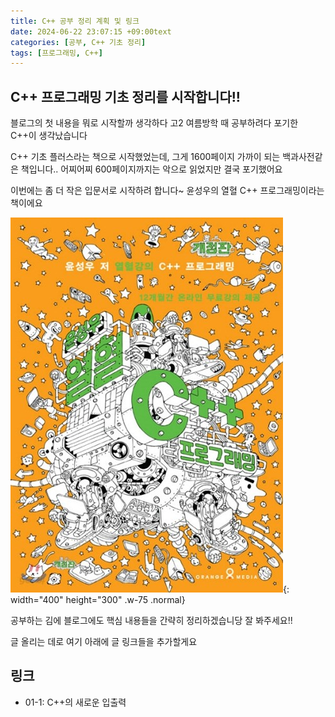 ```yaml
---
title: C++ 공부 정리 계획 및 링크
date: 2024-06-22 23:07:15 +09:00text
categories: [공부, C++ 기초 정리]
tags: [프로그래밍, C++]
---
```


## **C++ 프로그래밍 기초 정리를 시작합니다!!** 
블로그의 첫 내용을 뭐로 시작할까 생각하다 고2 여름방학 때 공부하려다 포기한 C++이 생각났습니다

C++ 기초 플러스라는 책으로 시작했었는데, 그게 1600페이지 가까이 되는 백과사전같은 책입니다.. 어찌어찌 600페이지까지는 악으로 읽었지만 결국 포기했어요

이번에는 좀 더 작은 입문서로 시작하려 합니다~ 윤성우의 열혈 C++ 프로그래밍이라는 책이에요

![윤성우의 열혈 C++ 프로그래밍](../assets/img/2024-06-20-C%2B%2B0%EB%B2%88%EC%A7%B8/pic_1719063136105.png){: width="400" height="300" .w-75 .normal}

공부하는 김에 블로그에도 핵심 내용들을 간략히 정리하겠습니당 잘 봐주세요!!

글 올리는 데로 여기 아래에 글 링크들을 추가할게요

## **링크**
- 01-1: C++의 새로운 입출력